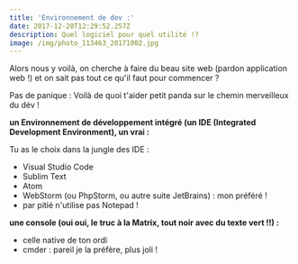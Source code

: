 ```yaml
---
title: 'Environnement de dev :'
date: 2017-12-20T12:29:52.257Z
description: Quel logiciel pour quel utilité !?
image: /img/photo_113463_20171002.jpg
---
```

Alors nous y voilà, on cherche à faire du beau site web (pardon application web !) et on sait pas tout ce qu'il faut pour commencer ?

Pas de panique : Voilà de quoi t'aider petit panda sur le chemin merveilleux du dév !

**un Environnement de développement intégré (un IDE (Integrated Development Environment), un vrai :**

Tu as le choix dans la jungle des IDE :

* Visual Studio Code
* Sublim Text
* Atom
* WebStorm (ou PhpStorm, ou autre suite JetBrains) : mon préféré !
* par pitié n'utilise pas Notepad !

**une console (oui oui, le truc à la Matrix, tout noir avec du texte vert !!) :**

* celle native de ton ordi
* cmder : pareil je la préfère, plus joli !

